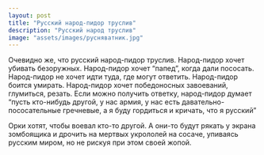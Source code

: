 ```yaml
---
layout: post
title: "Русский народ-пидор труслив"
description: "Русский народ труслив"
image: "assets/images/русняватник.jpg"
---
```

Очевидно же, что русский народ-пидор труслив. Народ-пидор хочет убивать безоружных. Народ-пидор хочет “папед”, когда дали пососать. Народ-пидор не хочет идти туда, где могут ответить. Народ-пидор боится умирать. Народ-пидор хочет победоносных завоеваний, глумиться, резать. Если можно получить ответку, народ-пидор думает “пусть кто-нибудь другой, у нас армия, у нас есть давательно-пососательные гречневые, а я буду гордиться и кричать, что я русский”

Орки хотят, чтобы воевал кто-то другой. А они-то будут рякать у экрана зомбоящика и дрочить на мертвых укрололей на сосаче, упиваясь русским миром, но не рискуя при этом своей жопой.
